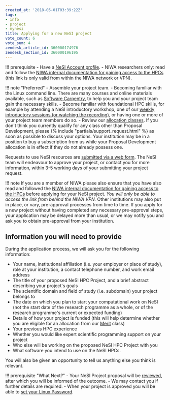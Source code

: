 ```yaml
---
created_at: '2018-05-01T03:39:22Z'
tags:
- info
- project
- mynesi
title: Applying for a new NeSI project
vote_count: 6
vote_sum: 4
zendesk_article_id: 360000174976
zendesk_section_id: 360000196195
---
```


!!! prerequisite
    - Have a [NeSI Account profile](./Creating_a_NeSI_Account.md).
    - NIWA researchers only: read and follow the
        [NIWA internal documentation for gaining access to the HPCs](https://one.niwa.co.nz/display/ONE/High+Performance+Computing+Facility+Services)
        (this link is only valid from within the NIWA network or VPN).

!!! note "Preferred"
    - Assemble your project team.
    - Becoming familiar with the Linux command line. There are many
         courses and online materials available, such as [Software
         Carpentry](https://swcarpentry.github.io/shell-novice/), to help
         you and your project team gain the necessary skills.
    - Become familiar with foundational HPC skills, for example by
         attending a NeSI introductory workshop, one of our [weekly
         introductory sessions (or watching the
         recording)](../../Getting_Started/Getting_Help/Introductory_Material.md),
         or having one or more of your project team members do so.
    - Review our [allocation classes](../../General/NeSI_Policies/Allocation_classes.md). If
         you don't think you currently qualify for any class other than
         Proposal Development, please {% include "partials/support_request.html" %} as soon as
         possible to discuss your options. Your institution may be in a
         position to buy a subscription from us while your Proposal
         Development allocation is in effect if they do not already possess
         one.

Requests to use NeSI resources are [submitted via a web
form](https://my.nesi.org.nz/). The NeSI team will endeavour to approve
your project, or contact you for more information, within 3-5 working
days of your submitting your project request.

!!! note
     If you are a member of NIWA please also ensure that you have also read
     and followed the
     [NIWA internal documentation for gaining access to the HPCs](https://one.niwa.co.nz/display/ONE/High+Performance+Computing+Facility+Services)
     before applying for your NeSI project. *You will only be able to
     access the link from behind the NIWA VPN.*
     Other institutions may also put in place, or vary, pre-approval
     processes from time to time. If you apply for a new project without
     having completed any necessary pre-approval steps, your application
     may be delayed more than usual, or we may notify you and ask you to
     obtain pre-approval from your institution.

## Information you will need to provide

During the application process, we will ask you for the following
information:

- Your name, institutional affiliation (i.e. your employer or place of
    study), role at your institution, a contact telephone number, and
    work email address
- The title of your proposed NeSI HPC Project, and a brief abstract
    describing your project's goals
- The scientific domain and field of study (i.e. subdomain) your
    project belongs to
- The date on which you plan to start your computational work on NeSI
    (not the start date of the research programme as a whole, or of the
    research programme's current or expected funding)
- Details of how your project is funded (this will help determine
    whether you are eligible for an allocation from our
    [Merit](../../General/NeSI_Policies/Merit_allocations.md) class)
- Your previous HPC experience
- Whether you would like expert scientific programming support on your
    project
- Who else will be working on the proposed NeSI HPC Project with you
- What software you intend to use on the NeSI HPCs.

You will also be given an opportunity to tell us anything else you think
is relevant.

!!! prerequisite "What Next?"
     - Your NeSI Project proposal will be
         [reviewed](../../General/NeSI_Policies/How_we_review_applications.md),
         after which you will be informed of the outcome.
     - We may contact you if further details are required.
     - When your project is approved you will be able to [set your Linux
         Password](../../Getting_Started/Accessing_the_HPCs/Setting_Up_and_Resetting_Your_Password.md).
